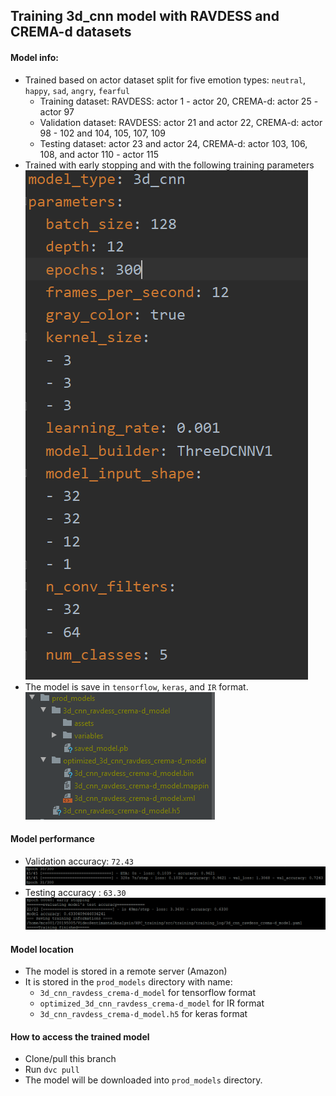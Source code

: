 ## Training 3d_cnn model with RAVDESS and CREMA-d datasets
#### Model info:
 * Trained  based on actor dataset split for five emotion types: 
  `neutral`, `happy`, `sad`, `angry`, `fearful`
    * Training dataset: RAVDESS: actor 1 - actor 20, CREMA-d: actor 25 - actor 97
    * Validation dataset: RAVDESS: actor 21 and actor 22, CREMA-d: actor 98 - 102 and 104, 105, 107, 109 
    * Testing dataset: actor 23 and actor 24, CREMA-d: actor 103, 106, 108, and actor 110 - actor 115
 * Trained with early stopping and with the following training parameters <br>
 ![parameters](images/3d_cnn_training_parameters.PNG)
 * The model is save in `tensorflow`, `keras`, and `IR` format.<br>
 ![model_formats](images/ravdess_crema-d_models.PNG)
#### Model performance 
 * Validation accuracy: `72.43`
 ![val_accuracy](images/ravdess-crema-d-validation-accuracy.PNG)
 * Testing accuracy : `63.30`
 ![output_sample](images/ravdess-crema-d-testing-accuracy.PNG)
#### Model location
* The model is stored in a remote server (Amazon)
* It is stored in the `prod_models` directory with name:
  * `3d_cnn_ravdess_crema-d_model` for tensorflow format
  * `optimized_3d_cnn_ravdess_crema-d_model` for IR format
  * `3d_cnn_ravdess_crema-d_model.h5` for keras format
#### How to access the trained model 
 * Clone/pull this  branch
 * Run `dvc pull`
 * The model will be  downloaded into `prod_models` directory.
 